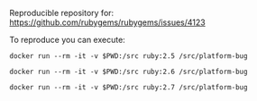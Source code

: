 Reproducible repository for: https://github.com/rubygems/rubygems/issues/4123

To reproduce you can execute:

```
docker run --rm -it -v $PWD:/src ruby:2.5 /src/platform-bug

docker run --rm -it -v $PWD:/src ruby:2.6 /src/platform-bug

docker run --rm -it -v $PWD:/src ruby:2.7 /src/platform-bug
```
